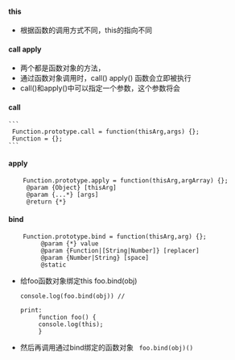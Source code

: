 #### this
   * 根据函数的调用方式不同，this的指向不同
#### call apply
   * 两个都是函数对象的方法，
   * 通过函数对象调用时，call() apply() 函数会立即被执行
   * call()和apply()中可以指定一个参数，这个参数将会
#### call

    ```
     Function.prototype.call = function(thisArg,args) {};
     Function = {};
    ```
#### apply
```
    Function.prototype.apply = function(thisArg,argArray) {};
     @param {Object} [thisArg]
     @param {...*} [args]
     @return {*}
```
#### bind
```
    Function.prototype.bind = function(thisArg,arg) {};
         @param {*} value
         @param {Function|[String|Number]} [replacer]
         @param {Number|String} [space]
         @static
```
* 给foo函数对象绑定this foo.bind(obj)
    ```
    console.log(foo.bind(obj)) //

    print:
         function foo() {
         console.log(this);
         }

    ```
 * 然后再调用通过bind绑定的函数对象
    ` foo.bind(obj)()`



